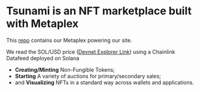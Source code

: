 # Tsunami is an NFT marketplace built with Metaplex

This <a href="https://github.com/cryptohighway/metaplex">repo</a> contains our Metaplex powering our site.

We read the SOL/USD price (<a href="https://explorer.solana.com/address/6VKR5dn1LyFmYhQ8hpepPB6i8HAxTX2MNbahXkTcDubD?cluster=devnet" target="_blank">Devnet Explorer Link</a>) using a Chainlink Datafeed deployed on Solana

- **Creating/Minting** Non-Fungible Tokens;
- **Starting** A variety of auctions for primary/secondary sales;
- and **Visualizing** NFTs in a standard way across wallets and applications.
